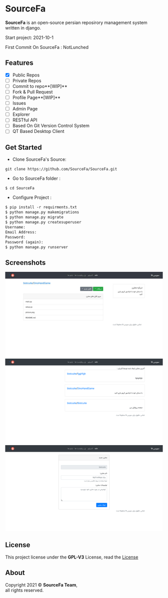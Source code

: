# SourceFa
**SourceFa** is an open-source persian reposirory management system written in django.

Start project: 2021-10-1

First Commit On SourceFa : NotLunched

## Features
- [x] Public Repos
- [ ] Private Repos
- [ ] Commit to repo**[WIP]**
- [ ] Fork & Pull Request
- [ ] Profile Page**[WIP]**
- [ ] Issues
- [ ] Admin Page
- [ ] Explorer
- [ ] RESTful API
- [ ] Based On Git Version Control System
- [ ] QT Based Desktop Client

## Get Started
- Clone SourceFa's Source:
```
git clone https://github.com/SourceFa/SourceFa.git
```
- Go to SourceFa folder :
```
$ cd SourceFa
```
- Configure Project :
```
$ pip install -r requirments.txt
$ python manage.py makemigrations
$ python manage.py migrate
$ python manage.py createsuperuser
Username:
Email Address:
Password:
Password (again):
$ python manage.py runserver
```

## Screenshots
![1](screenshots/1.jpg)
![2](screenshots/2.jpg)
![3](screenshots/3.jpg)

## License
This project license under the **GPL-V3** License, read the [License](LICENSE)

## About
Copyright 2021 &copy; **SourceFa Team**, \
all rights reserved.
